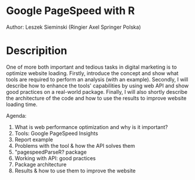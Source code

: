 # Google PageSpeed with R

Author: Leszek Sieminski (Ringier Axel Springer Polska)

# Descripition

One of more both important and tedious tasks in digital marketing is to optimize website loading. Firstly, introduce the concept and show what tools are required to perform an analysis (with an example). Secondly, I will describe how to enhance the tools' capabilities by using web API and show good practices on a real-world package. Finally, I will also shortly describe the architecture of the code and how to use the results to improve website loading time.

Agenda:

1. What is web performance optimization and why is it important?
2. Tools: Google PageSpeed Insights
3. Report example
4. Problems with the tool & how the API solves them
5. "pagespeedParseR? package
6. Working with API: good practices
7. Package architecture
8. Results & how to use them to improve the website 

